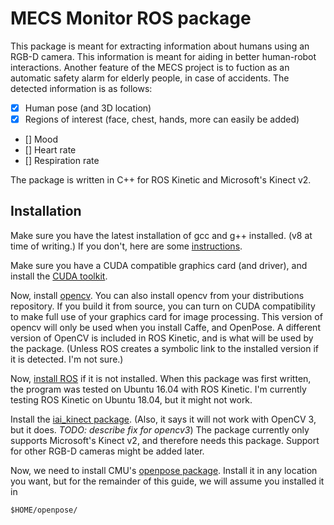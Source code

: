 # MECS Monitor ROS package
This package is meant for extracting information about humans using an RGB-D camera. This information is meant for aiding in better human-robot interactions.
Another feature of the MECS project is to fuction as an automatic safety alarm for elderly people, in case of accidents. The detected information is as follows:

- [x] Human pose (and 3D location)
- [x] Regions of interest (face, chest, hands, more can easily be added)
- [] Mood
- [] Heart rate
- [] Respiration rate

The package is written in C++ for ROS Kinetic and Microsoft's Kinect v2.

## Installation
Make sure you have the latest installation of gcc and g++ installed. (v8 at time of writing.) If you don't, here are some [instructions](https://askubuntu.com/questions/26498/choose-gcc-and-g-version "ubuntu answer for gcc").

Make sure you have a CUDA compatible graphics card (and driver), and install the [CUDA toolkit](https://docs.nvidia.com/cuda/cuda-installation-guide-linux/index.html "Installation instructions for CUDA").

Now, install [opencv](https://github.com/opencv/opencv "OpenCV's GitHub repo"). You can also install opencv from your distributions repository. If you build it from source, you can turn on CUDA compatibility to make full use of your graphics card for image processing.
This version of opencv will only be used when you install Caffe, and OpenPose. A different version of OpenCV is included in ROS Kinetic, and is what will be used by the package. (Unless ROS creates a symbolic link to the installed version if it is detected. I'm not sure.)

Now, [install ROS](http://wiki.ros.org/kinetic/Installation/ "ROS Kinetic installation pages") if it is not installed. When this package was first written, the program was tested on Ubuntu 16.04 with ROS Kinetic.
I'm currently testing ROS Kinetic on Ubuntu 18.04, but it might not work.

Install the [iai_kinect package](https://github.com/code-iai/iai_kinect2#install). (Also, it says it will not work with OpenCV 3, but it does.
*TODO: describe fix for opencv3*) The package currently only supports Microsoft's Kinect v2, and therefore needs this package. Support for other RGB-D cameras might be added later.

Now, we need to install CMU's [openpose package](https://github.com/CMU-Perceptual-Computing-Lab/openpose). Install it in any location you want, but for the remainder of this guide, we will assume you installed it in
```
$HOME/openpose/
```